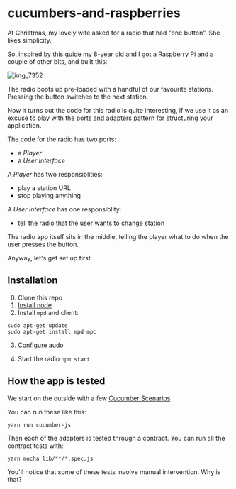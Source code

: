 # cucumbers-and-raspberries

At Christmas, my lovely wife asked for a radio that had "one button". She likes simplicity.

So, inspired by [this guide](http://www.suppertime.co.uk/blogmywiki/piradio/) my 8-year old and I got a Raspberry Pi and a couple of other bits, and built this:

![img_7352](https://user-images.githubusercontent.com/19260/39708765-f376e226-520f-11e8-87c0-7004b16a6678.jpg)

The radio boots up pre-loaded with a handful of our favourite stations. Pressing the button switches to the next station.

Now it turns out the code for this radio is quite interesting, if we use it as an excuse to play with the [ports and adapters](http://alistair.cockburn.us/Hexagonal+architecture) pattern for structuring your application.

The code for the radio has two ports:

- a _Player_
- a _User Interface_

A _Player_ has two responsiblities:

- play a station URL
- stop playing anything

A _User Interface_ has one responsiblity:

- tell the radio that the user wants to change station

The radio app itself sits in the middle, telling the player what to do when the user presses the button.

Anyway, let's get set up first

Installation
------------

0. Clone this repo
1. [Install node](https://nodejs.org/en/download/package-manager/#debian-and-ubuntu-based-linux-distributions)
2. Install `mpd` and client:

```
sudo apt-get update
sudo apt-get install mpd mpc
```

3. [Configure audo](https://www.raspberrypi.org/documentation/configuration/audio-config.md)

4. Start the radio
```npm start```

How the app is tested
---------------------

We start on the outside with a few [Cucumber Scenarios](./features/playing_stations.feature)

You can run these like this:

`yarn run cucumber-js`

Then each of the adapters is tested through a contract. You can run all the contract tests with:

`yarn mocha lib/**/*.spec.js`

You'll notice that some of these tests involve manual intervention. Why is that?
